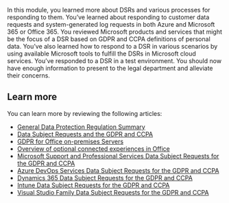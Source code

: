 In this module, you learned more about DSRs and various processes for responding to them. You’ve learned about responding to customer data requests and system-generated log requests in both Azure and Microsoft 365 or Office 365. You reviewed Microsoft products and services that might be the focus of a DSR based on GDPR and CCPA definitions of personal data. You’ve also learned how to respond to a DSR in various scenarios by using available Microsoft tools to fulfill the DSRs in Microsoft cloud services. You’ve responded to a DSR in a test environment. You should now have enough information to present to the legal department and alleviate their concerns.

## Learn more

You can learn more by reviewing the following articles:

- [General Data Protection Regulation Summary](https://docs.microsoft.com/microsoft-365/compliance/gdpr?view=o365-worldwide?azure-portal=true)
- [Data Subject Requests and the GDPR and CCPA](https://docs.microsoft.com/microsoft-365/compliance/gdpr-data-subject-requests?azure-portal=true)
- [GDPR for Office on-premises Servers](https://docs.microsoft.com/compliance/regulatory/gdpr-for-office-servers?azure-portal=true)
- [Overview of optional connected experiences in Office](https://docs.microsoft.com/DeployOffice/privacy/optional-connected-experiences?azure-portal=true)
- [Microsoft Support and Professional Services Data Subject Requests for the GDPR and CCPA](https://docs.microsoft.com/compliance/regulatory/gdpr-dsr-prof-services?azure-portal=true)
- [Azure DevOps Services Data Subject Requests for the GDPR and CCPA](https://docs.microsoft.com/compliance/regulatory/gdpr-dsr-vsts?azure-portal=true)
- [Dynamics 365 Data Subject Requests for the GDPR and CCPA](https://docs.microsoft.com/compliance/regulatory/gdpr-dsr-dynamics365?azure-portal=true)
- [Intune Data Subject Requests for the GDPR and CCPA](https://docs.microsoft.com/compliance/regulatory/gdpr-dsr-intune?azure-portal=true)
- [Visual Studio Family Data Subject Requests for the GDPR and CCPA](https://docs.microsoft.com/compliance/regulatory/gdpr-dsr-visual-studio-family?azure-portal=true)